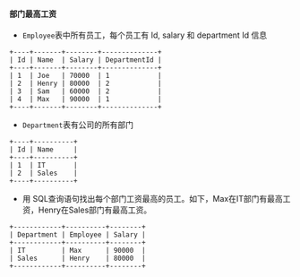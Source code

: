 #### 部门最高工资

-   `Employee`表中所有员工，每个员工有 Id, salary 和 department Id 信息

```
+----+-------+--------+--------------+
| Id | Name  | Salary | DepartmentId |
+----+-------+--------+--------------+
| 1  | Joe   | 70000  | 1            |
| 2  | Henry | 80000  | 2            |
| 3  | Sam   | 60000  | 2            |
| 4  | Max   | 90000  | 1            |
+----+-------+--------+--------------+
```

-   `Department`表有公司的所有部门

```
+----+----------+
| Id | Name     |
+----+----------+
| 1  | IT       |
| 2  | Sales    |
+----+----------+
```

-   用 SQL查询语句找出每个部门工资最高的员工。如下，Max在IT部门有最高工资，Henry在Sales部门有最高工资。

```
+------------+----------+--------+
| Department | Employee | Salary |
+------------+----------+--------+
| IT         | Max      | 90000  |
| Sales      | Henry    | 80000  |
+------------+----------+--------+
```

